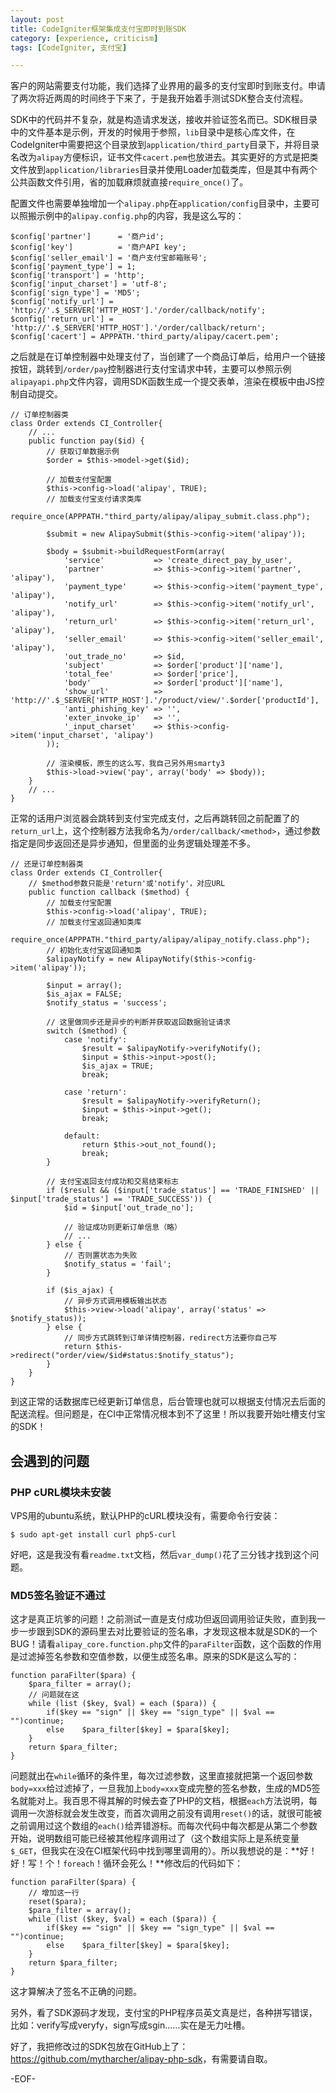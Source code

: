 ```yaml
---
layout: post
title: CodeIgniter框架集成支付宝即时到账SDK
category: [experience, criticism]
tags: [CodeIgniter, 支付宝]

---
```


客户的网站需要支付功能，我们选择了业界用的最多的支付宝即时到账支付。申请了两次将近两周的时间终于下来了，于是我开始着手测试SDK整合支付流程。

SDK中的代码并不复杂，就是构造请求发送，接收并验证签名而已。SDK根目录中的文件基本是示例，开发的时候用于参照，`lib`目录中是核心库文件，在CodeIgniter中需要把这个目录放到`application/third_party`目录下，并将目录名改为`alipay`方便标识，证书文件`cacert.pem`也放进去。其实更好的方式是把类文件放到`application/libraries`目录并使用Loader加载类库，但是其中有两个公共函数文件引用，省的加载麻烦就直接`require_once()`了。

配置文件也需要单独增加一个`alipay.php`在`application/config`目录中，主要可以照搬示例中的`alipay.config.php`的内容，我是这么写的：

	$config['partner']      = '商户id';
	$config['key']          = '商户API key';
	$config['seller_email'] = '商户支付宝邮箱账号';
	$config['payment_type'] = 1;
	$config['transport'] = 'http';
	$config['input_charset'] = 'utf-8';
	$config['sign_type'] = 'MD5';
	$config['notify_url'] = 'http://'.$_SERVER['HTTP_HOST'].'/order/callback/notify';
	$config['return_url'] = 'http://'.$_SERVER['HTTP_HOST'].'/order/callback/return';
	$config['cacert'] = APPPATH.'third_party/alipay/cacert.pem';

之后就是在订单控制器中处理支付了，当创建了一个商品订单后，给用户一个链接按钮，跳转到`/order/pay`控制器进行支付宝请求中转，主要可以参照示例`alipayapi.php`文件内容，调用SDK函数生成一个提交表单，渲染在模板中由JS控制自动提交。

	// 订单控制器类
	class Order extends CI_Controller{
		// ...
		public function pay($id) {
			// 获取订单数据示例
			$order = $this->model->get($id);

			// 加载支付宝配置
			$this->config->load('alipay', TRUE);
			// 加载支付宝支付请求类库
			require_once(APPPATH."third_party/alipay/alipay_submit.class.php");

			$submit = new AlipaySubmit($this->config->item('alipay'));

			$body = $submit->buildRequestForm(array(
				'service'           => 'create_direct_pay_by_user',
				'partner'           => $this->config->item('partner', 'alipay'),
				'payment_type'      => $this->config->item('payment_type', 'alipay'),
				'notify_url'        => $this->config->item('notify_url', 'alipay'),
				'return_url'        => $this->config->item('return_url', 'alipay'),
				'seller_email'      => $this->config->item('seller_email', 'alipay'),
				'out_trade_no'      => $id,
				'subject'	        => $order['product']['name'],
				'total_fee'         => $order['price'],
				'body'              => $order['product']['name'],
				'show_url'          => 'http://'.$_SERVER['HTTP_HOST'].'/product/view/'.$order['productId'],
				'anti_phishing_key' => '',
				'exter_invoke_ip'   => '',
				'_input_charset'    => $this->config->item('input_charset', 'alipay')
			));

			// 渲染模板，原生的这么写，我自己另外用smarty3
			$this->load->view('pay', array('body' => $body));
		}
		// ...
	}

正常的话用户浏览器会跳转到支付宝完成支付，之后再跳转回之前配置了的`return_url`上，这个控制器方法我命名为`/order/callback/<method>`，通过参数指定是同步返回还是异步通知，但里面的业务逻辑处理差不多。

	// 还是订单控制器类
	class Order extends CI_Controller{
		// $method参数只能是'return'或'notify'，对应URL
		public function callback ($method) {
			// 加载支付宝配置
			$this->config->load('alipay', TRUE);
			// 加载支付宝返回通知类库
			require_once(APPPATH."third_party/alipay/alipay_notify.class.php");
			// 初始化支付宝返回通知类
			$alipayNotify = new AlipayNotify($this->config->item('alipay'));

			$input = array();
			$is_ajax = FALSE;
			$notify_status = 'success';

			// 这里做同步还是异步的判断并获取返回数据验证请求
			switch ($method) {
				case 'notify':
					$result = $alipayNotify->verifyNotify();
					$input = $this->input->post();
					$is_ajax = TRUE;
					break;

				case 'return':
					$result = $alipayNotify->verifyReturn();
					$input = $this->input->get();
					break;
				
				default:
					return $this->out_not_found();
					break;
			}

			// 支付宝返回支付成功和交易结束标志
			if ($result && ($input['trade_status'] == 'TRADE_FINISHED' || $input['trade_status'] == 'TRADE_SUCCESS')) {
				$id = $input['out_trade_no'];

				// 验证成功则更新订单信息（略）
				// ...
			} else {
				// 否则置状态为失败
				$notify_status = 'fail';
			}

			if ($is_ajax) {
				// 异步方式调用模板输出状态
				$this->view->load('alipay', array('status' => $notify_status));
			} else {
				// 同步方式跳转到订单详情控制器，redirect方法要你自己写
				return $this->redirect("order/view/$id#status:$notify_status");
			}
		}
	}

到这正常的话数据库已经更新订单信息，后台管理也就可以根据支付情况去后面的配送流程。但问题是，在CI中正常情况根本到不了这里！所以我要开始吐槽支付宝的SDK！

## 会遇到的问题 ##

### PHP cURL模块未安装 ###

VPS用的ubuntu系统，默认PHP的cURL模块没有，需要命令行安装：

	$ sudo apt-get install curl php5-curl

好吧，这是我没有看`readme.txt`文档，然后`var_dump()`花了三分钱才找到这个问题。

### MD5签名验证不通过 ###

这才是真正坑爹的问题！之前测试一直是支付成功但返回调用验证失败，直到我一步一步跟到SDK的源码里去对比要验证的签名串，才发现这根本就是SDK的一个BUG！请看`alipay_core.function.php`文件的`paraFilter`函数，这个函数的作用是过滤掉签名参数和空值参数，以便生成签名串。原来的SDK是这么写的：

	function paraFilter($para) {
		$para_filter = array();
		// 问题就在这
		while (list ($key, $val) = each ($para)) {
			if($key == "sign" || $key == "sign_type" || $val == "")continue;
			else	$para_filter[$key] = $para[$key];
		}
		return $para_filter;
	}

问题就出在`while`循环的条件里，每次过滤参数，这里直接就把第一个返回参数`body=xxx`给过滤掉了，一旦我加上`body=xxx`变成完整的签名参数，生成的MD5签名就能对上。我百思不得其解的时候去查了PHP的文档，根据`each`方法说明，每调用一次游标就会发生改变，而首次调用之前没有调用`reset()`的话，就很可能被之前调用过这个数组的`each()`给弄错游标。而每次代码中每次都是从第二个参数开始，说明数组可能已经被其他程序调用过了（这个数组实际上是系统变量`$_GET`，但我实在没在CI框架代码中找到哪里调用的）。所以我想说的是：**好！好！写！个！`foreach`！循环会死么！**修改后的代码如下：

	function paraFilter($para) {
		// 增加这一行
		reset($para);
		$para_filter = array();
		while (list ($key, $val) = each ($para)) {
			if($key == "sign" || $key == "sign_type" || $val == "")continue;
			else	$para_filter[$key] = $para[$key];
		}
		return $para_filter;
	}

这才算解决了签名不正确的问题。

另外，看了SDK源码才发现，支付宝的PHP程序员英文真是烂，各种拼写错误，比如：verify写成veryfy，sign写成sgin……实在是无力吐槽。

好了，我把修改过的SDK包放在GitHub上了：<https://github.com/mytharcher/alipay-php-sdk>，有需要请自取。

-EOF-

